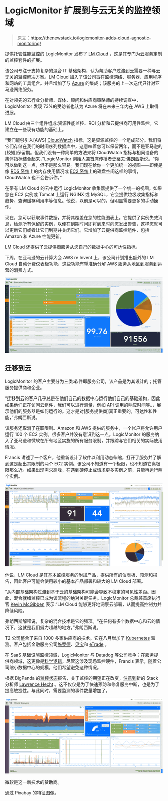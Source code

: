 # LogicMonitor 扩展到与云无关的监控领域

> 原文：<https://thenewstack.io/logicmonitor-adds-cloud-agnostic-monitoring/>

提供托管性能监控的 LogicMonitor 发布了 [LM Cloud](https://www.logicmonitor.com/lmcloud) ，这是其专门为云服务定制的监控套件的扩展。

该公司专注于支持复杂的混合 IT 基础架构，认为帮助客户过渡到云需要一种与云无关的监控解决方案。LM Cloud 加入了该公司旨在监控网络、服务器、应用程序和网站的工具组合。并且增加了与 [Azure](https://azure.microsoft.com/en-us/?v=17.14) 的集成；该服务的上一次迭代只针对亚马逊网络服务。

在对领先的云行业分析师、媒体、顾问和供应商策略师的持续调查中，LogicMonitor 发现 73%的受访者也认为 Azure 将在未来三年内在 AWS 上取得进展。

LM Cloud 由三个组件组成:资源性能监控、ROI 分析和云提供商可用性监控。它建立在一些现有功能的基础上。

“我们能够引入[AWS] [CloudWatch](https://aws.amazon.com/cloudwatch) 指标，这是资源监控的一个组成部分。我们将它们存储在我们的时间序列数据库中，这意味着您可以保留两年，而不是亚马逊的[较短]保留期。但我们没有一种简单的方法来将 CloudWatch 指标与相同设备的集体指标结合起来，”LogicMonitor 创始人兼首席传播者[史蒂夫·佛朗西斯](https://www.linkedin.com/in/francissteve/)说。“你可以做到这一点，但不是那么容易。我们现在给你一个更加统一的视图——即使是像 [RDS 系统](https://aws.amazon.com/rds/)上的内存使用情况或 [EC2 系统](https://aws.amazon.com/ec2/)上的磁盘空间这样的事情，CloudWatch 也不会告诉你。”

在带有 LM Cloud 的云中运行 LogicMonitor 收集器提供了一个统一的视图。如果您在 EC2 实例或 Tomcat 上运行 NGINX 或 MySQL，它会提供垃圾收集指标和趋势、查询缓存利用率等信息。他说，以前是可以的，但明显需要更多的手动操作。

现在，您可以获取事件数据，并将其覆盖在您的性能图表上。它提供了实例失效消息，检测所有保留的实例，以便在到期时间即将到来时向您发出警告，这样您就可以更新它们或者让它们到期并关闭它们。它增加了云提供商监控组件，包括 Amazon 和 Azure 性能更新。

LM Cloud 还提供了云提供商服务从您自己的数据中心的可达性指标。

下周，在亚马逊的云计算大会 AWS re:Invent 上，该公司计划推出额外的 LM Cloud 自动计费仪表板功能，这些功能有望准确分解 AWS 服务从地区到服务到运营的消费方式。

[![](img/4f9ef68f330fe0691887b438a6f67b5f.png)](https://storage.googleapis.com/cdn.thenewstack.io/media/2017/11/edd078be-lm-cloud-executive-dashboard.png)

## 迁移到云

LogicMonitor 的客户主要分为三类:软件即服务公司，该产品是为其设计的；托管服务提供商和企业。

“迁移到云的客户几乎总是在他们自己的数据中心运行他们自己的基础架构，因此如果他们正在访问云组件，我们可以进行测量，例如 API 调用的响应时间等。，展示他们的服务器是如何运行的。这才是对[服务提供商]真正重要的，可达性和性能，”弗朗西斯说。

该服务还取消了在职限制。Amazon 和 AWS 提供的服务中，一个帐户将允许用户运行 100 个 EC2 实例。很多客户并没有意识到这一点。LogicMonitor 的服务纳入了亚马逊和微软在所有地区实施的所有服务限制，并跟踪与它们相关的实际使用情况。

Francis 讲述了一个客户，他重新设计了软件以利用动态伸缩，打开了服务并了解到这是超出其限制的两个 EC2 实例。该公司不知道有一个极限，也不知道它离极限那么近。如果出现需求高峰，在遇到硬停止或请求更多实例之前，只能再运行两个实例。

[![](img/b5449404a34912df956762766d8a5403.png)](https://storage.googleapis.com/cdn.thenewstack.io/media/2017/11/c6d34730-lm-cloud-multi-cloud-dashboard.png)

他说，LM Cloud 是其基本监控服务的附加产品，提供所有的仪表板、预测和报告，因此客户可能会使用较小的基本产品部署和较大的 LM Cloud 部署。

“从内部基础架构过渡到基于云的基础架构可能会导致不稳定的可见性差距。因此，混合就绪监控已成为该流程的绝对关键任务。LogicMonitor 总裁兼首席执行官 [Kevin McGibben](https://www.linkedin.com/in/kevin-mcgibben-aa45a8/) 表示:“LM Cloud 能够更好地洞察云部署，从而提高控制力并降低风险。

弗朗西斯解释说，复杂的混合技术是它的强项。“在任何有多个数据中心和云的情况下，这就是我们努力超越的地方，”弗朗西斯说。

T2 公司整合了来自 1000 多家供应商的技术。它在八月增加了 [Kubernetes](https://www.logicmonitor.com/blog/introducing-kubernetes-monitoring-by-logicmonitor/) 监测。客户包括金融服务公司[施罗德](http://www.schroders.com/)、[贝宝](https://www.paypal.com/us/home)和 [eTrade](https://us.etrade.com/home) 。

在 SaaS 基础设施监控领域，LogicMonitor 与 Datadog 等公司竞争；在服务提供商领域，这更像是[科学逻辑](https://www.sciencelogic.com/)，尽管这涉及现场监控硬件，Francis 表示，随着公司缩小数据中心的规模，他们希望避免这种情况。

根据 BigPanda 的[监控状态](http://start.bigpanda.io/state-of-monitoring-report-2017)报告，关于监控的期望正在改变，[注意到](https://thenewstack.io/parity-check-expectations-around-monitoring-changed/)新的 Stack 分析师 [Lawrence Hecht](https://thenewstack.io/blockchain-hot-react-js-top/) 。这不仅仅是为了快速预防和修复服务中断，也是为了提高敏捷性。与此同时，需要监测的事件数量增加了。

[![](img/e1868dcc514305243254e20180995ca2.png)](https://storage.googleapis.com/cdn.thenewstack.io/media/2017/11/8f4af3e0-logicmonitor-hybrid-dashboard.png)

微软是这一新技术的赞助商。

通过 Pixabay 的特征图像。

<svg xmlns:xlink="http://www.w3.org/1999/xlink" viewBox="0 0 68 31" version="1.1"><title>Group</title> <desc>Created with Sketch.</desc></svg>